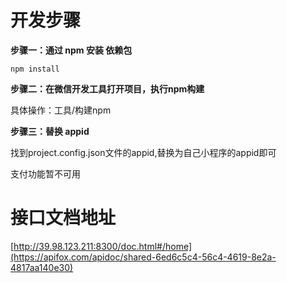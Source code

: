 # 开发步骤
**步骤一：通过 npm 安装 依赖包**
```
npm install
```

**步骤二：在微信开发工具打开项目，执行npm构建**

具体操作：工具/构建npm

**步骤三：替换 appid**

找到project.config.json文件的appid,替换为自己小程序的appid即可


支付功能暂不可用


# 接口文档地址
[http://39.98.123.211:8300/doc.html#/home](https://apifox.com/apidoc/shared-6ed6c5c4-56c4-4619-8e2a-4817aa140e30)
